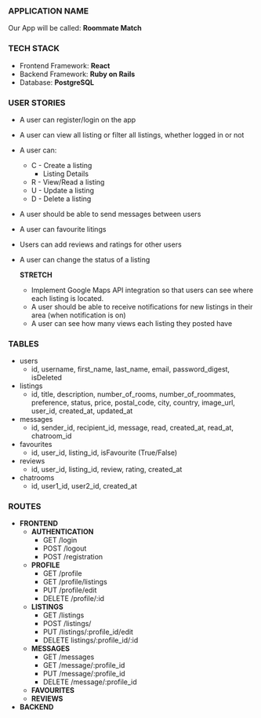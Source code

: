 ### APPLICATION NAME
Our App will be called: **Roommate Match**

### TECH STACK
- Frontend Framework: **React**
- Backend Framework: **Ruby on Rails**
- Database: **PostgreSQL**

### USER STORIES
* A user can register/login on the app
* A user can view all listing or filter all listings, whether logged in or not
* A user can:
  * C - Create a listing
    * Listing Details
  * R - View/Read a listing
  * U - Update a listing
  * D - Delete a listing
* A user should be able to send messages between users
* A user can favourite litings
* Users can add reviews and ratings for other users
* A user can change the status of a listing

  **STRETCH**
  * Implement Google Maps API integration so that users can see where each listing is located.
  * A user should be able to receive notifications for new listings in their area (when notification is on)
  * A user can see how many views each listing they posted have


### TABLES
* users
  - id, username, first_name, last_name, email, password_digest, isDeleted
* listings
  - id, title, description, number_of_rooms, number_of_roommates, preference, status, price, postal_code, city, country, image_url, user_id, created_at, updated_at
* messages
  - id, sender_id, recipient_id, message, read, created_at, read_at, chatroom_id
* favourites
  - id, user_id, listing_id, isFavourite (True/False)
* reviews
  - id, user_id, listing_id, review, rating, created_at
* chatrooms
  - id, user1_id, user2_id, created_at


### ROUTES
- **FRONTEND**
  - **AUTHENTICATION**
    - GET /login
    - POST /logout
    - POST /registration
  - **PROFILE**
    - GET /profile
    - GET /profile/listings
    - PUT /profile/edit
    - DELETE /profile/:id
  - **LISTINGS**
    - GET /listings
    - POST /listings/
    - PUT /listings/:profile_id/edit
    - DELETE listings/:profile_id/:id
  - **MESSAGES**
    - GET /messages
    - GET /message/:profile_id
    - PUT /message/:profile_id
    - DELETE /message/:profile_id
  - **FAVOURITES**
  - **REVIEWS**
- **BACKEND**
